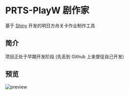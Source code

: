 # PRTS-PlayW 剧作家
基于 [Shiny][1] 开发的明日方舟关卡作业制作工具

## 简介

项目正处于早期开发阶段 (先丢到 Github 上来督促自己开发)

## 预览

![preview](https://user-images.githubusercontent.com/101899715/194992788-54417170-5430-45e9-bb69-4df79e29e196.png)

[1]: https://shiny.rstudio.com/
